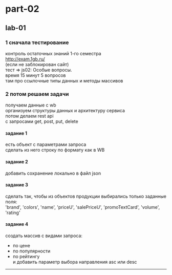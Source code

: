 # part-02

## lab-01

### 1 сначала тестирование  

контроль остаточных знаний 1-го семестра  
http://exam.1gb.ru/  
(если не заблокирован сайт)  
тест => js02: Особые вопросы.  
время 15 минут 5 вопросов  
там про ссылочные типы данных и методы массивов  

### 2 потом решаем задачи  

получаем данные с wb  
организуем структуры данных и архитектуру сервиса  
потом делаем rest api  
с запросами get, post, put, delete  

#### задание 1

есть объект с параметрами запроса  
сделать из него строку по формату как в WB  

#### задание 2

добавить сохранение локально в файл json  

#### задание 3

сделать так, чтобы из объектов продукции выбирались только заданные поля:  
'brand', 'colors', 'name', 'priceU', 'salePriceU', 'promoTextCard', 'volume', 'rating'  

#### задание 4

создать массив с видами запроса:  

- по цене  
- по популярности  
- по рейтингу  
и добавить параметр выбора направления asc или desc  

---  
